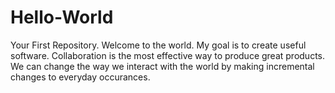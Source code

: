 # Hello-World
Your First Repository. Welcome to the world.
My goal is to create useful software. 
Collaboration is the most effective way to produce great products.
We can change the way we interact with the world by making incremental changes to everyday occurances.
